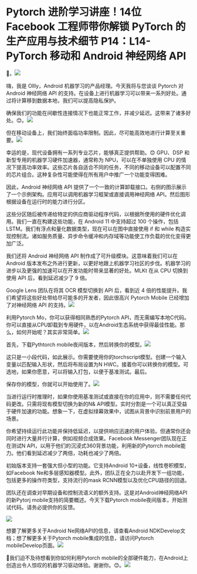 # Pytorch 进阶学习讲座！14位 Facebook 工程师带你解锁 PyTorch 的生产应用与技术细节 P14：L14- PyTorch 移动和 Android 神经网络 API 

🎼。![](img/2143cfd2c52c8c795e5af20d99916e1d_1.png)

嗨，我是 Ollly，Android 机器学习的产品经理。今天我将与您谈谈 Pytorch 对 Android 神经网络 API 的支持。在设备上进行机器学习可以带来一系列好处。通过将计算移到数据本地，我们可以提高隐私保护。

确保我们的功能在间歇性连接情况下也能正常工作，并减少延迟。这带来了诸多好处。😊。![](img/2143cfd2c52c8c795e5af20d99916e1d_3.png)

但在移动设备上，我们始终面临功率限制。因此，尽可能高效地进行计算至关重要。![](img/2143cfd2c52c8c795e5af20d99916e1d_5.png)

幸运的是，现代设备拥有一系列专业芯片，能够真正提供帮助。😊 GPU、DSP 和新型专用的机器学习硬件加速器，通常称为 NPU，可以在不单独使用 CPU 的情况下提高功率效率。这些芯片各自适合不同的任务，不同的移动设备可以配置不同的芯片组合。这种复杂性可能使得在所有用户中推广一个功能变得困难。

因此，Android 神经网络 API 提供了一个一致的计算卸载接口。右侧的图示展示了一个示例架构。应用可以调用机器学习框架或直接调用神经网络 API。然后图形根据设备在运行时的能力进行分区。

这些分区随后被传递给特定的供应商驱动程序代码，以根据所使用的硬件优化调用。我们一直在构建这些功能，在 Android 11 中支持超过 100 个操作，包括 LSTM。我们有浮点和量化数据类型，现在可以在图中直接使用 if 和 while 构造实现控制流。诸如服务质量、异步命令缓冲和内存域等功能使工作负载的优化变得更加广泛。

我们还将 Android 神经网络 API 制作成了可升级模块。这意味着我们可以在 Android 版本发布之外进行更新，以更好地跟上机器学习社区的步伐。机器学习的进步以及更强的加速可以在开发功能时带来显著的好处。MLKt 在从 CPU 切换到使用 API 后，看到延迟减少了 9 倍。

Google Lens 团队在将其 OCR 模型切换到 API 后，看到近 4 倍的性能提升。我们希望将这些好处带给尽可能多的开发者，因此很高兴 Pytorch Mobile 已经增加了对神经网络 API 的支持。![](img/2143cfd2c52c8c795e5af20d99916e1d_7.png)

利用Pytorch Mo，你可以获得相同熟悉的Pytorch API，而无需编写本地C代码。你可以直接从CPU卸载到专用硬件，以在Android生态系统中获得最佳性能。那么，如何开始呢？其实非常简单。![](img/2143cfd2c52c8c795e5af20d99916e1d_9.png)

首先，下载Pythtorch mobile夜间版本，然后转换你的模型。![](img/2143cfd2c52c8c795e5af20d99916e1d_11.png)

这只是一小段代码，如此展示。你需要使用你的torchscript模型。创建一个输入变量以匹配输入形状，然后将布局设置为N HWC。接着你可以转换你的模型。可选地，如果你愿意，可以将输入打包，以便于基准测试。最后。

保存你的模型，你就可以开始使用了。![](img/2143cfd2c52c8c795e5af20d99916e1d_13.png)

当进行运行时推理时，如果你使用基准测试或直接在你的应用中，则不需要任何代码更改。只需将现有模型切换为新的N& API模型。实时分割是一个可以真正受益于硬件加速的功能。想象一下，在虚拟绿幕效果中，试图从背景中识别前景用户的场景。

你希望持续运行此功能并保持低延迟，以提供响应迅速的用户体验。但通常你还会同时进行大量并行计算，例如视频合成效果。Facebook Messenger团队现在正在测试N API，以用于他们的沉浸式360背景功能，利用新的Pytorrch mobile能力。他们看到延迟减少了两倍，功耗也减少了两倍。

初始版本支持一套强大但小型的功能。它支持Android 10+设备，线性卷积模型，如Facebook Ne和多层感知器模型。此外，团队正在全力以赴开发下一组功能，包括更多的操作符类型，支持流行的mask RCNN模型以及优化CPU路径的回退。

团队还在调查对早期设备和控制流语义的额外支持。这是对Android神经网络API的新Pytorj mobile支持的简要概述。今天下载Pytorch mobile夜间版本，开始测试代码。请务必提供你的反馈。

![](img/2143cfd2c52c8c795e5af20d99916e1d_15.png)

想要了解更多关于Android Ne网络API的信息，请查看Android NDKDevelop文档；想了解更多关于Pytorch mobile集成的信息，请访问Pytorch mobileDevelop页面。![](img/2143cfd2c52c8c795e5af20d99916e1d_17.png)

🎼我们迫不及待想看到你如何利用Pytorch mobile的全部硬件能力，在Android上创造出令人惊叹的机器学习驱动体验。谢谢你。😊。![](img/2143cfd2c52c8c795e5af20d99916e1d_19.png)
